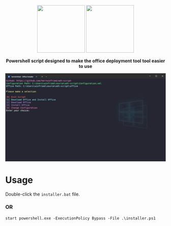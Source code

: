 <div align="center">
<img src="https://upload.wikimedia.org/wikipedia/commons/thumb/0/0e/Microsoft_365_%282022%29.svg/1862px-Microsoft_365_%282022%29.svg.png" width="150" height="150">
<img src="https://raw.githubusercontent.com/PowerShell/PowerShell/master/assets/ps_black_64.svg?sanitize=true" width="150" height="150">
<p> <b>Powershell script designed to make the office deployment tool tool easier to use </b></p>
</div>

<img src="./assets/image/odt-script.png">

# Usage
Double-click the `installer.bat` file.
### OR
```pwsh
start powershell.exe -ExecutionPolicy Bypass -File .\installer.ps1
```